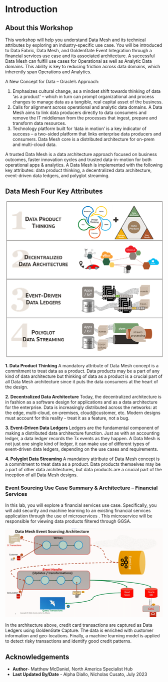 # Introduction

## About this Workshop
This workshop will help you understand Data Mesh and its technical attributes by exploring an industry-specific use case. You will be introduced to Data Fabric, Data Mesh, and GoldenGate Event Integration through a financial services use case and its associated architecture. A successful Data Mesh can fulfill use cases for Operational as well as Analytic Data domains. This ability is key to reducing friction across data domains, which inherently span Operations and Analytics.

A New Concept for Data – Oracle’s Approach:
1.	Emphasizes cultural change, as a mindset shift towards thinking of data ‘as a product’ – which in turn can prompt organizational and process changes to manage data as a tangible, real capital asset of the business.
2.	Calls for alignment across operational and analytic data domains. A Data Mesh aims to link data producers directly to data consumers and remove the IT middleman from the processes that ingest, prepare and transform data resources.
3.	Technology platform built for ‘data in motion’ is a key indicator of success – a two-sided platform that links enterprise data producers and consumers. Data Mesh core is a distributed architecture for on-prem and multi-cloud data.

A trusted Data Mesh is a data architecture approach focused on business outcomes, faster innovation cycles and trusted data-in-motion for both operational apps & analytics. A Data Mesh is implemented with the following key attributes: data product thinking, a decentralized data architecture, event-driven data ledgers, and polyglot streaming.

## Data Mesh Four Key Attributes

![](images/data-mesh-properties.png)

**1. Data Product Thinking**
A mandatory attribute of Data Mesh concept is a commitment to treat data as a product.
Data products may be a part of any kind of data architecture but thinking of data as a product is a crucial part of all Data Mesh architecture since it puts the data consumers at the heart of the design.

**2.	Decentralized Data Architecture**
Today, the decentralized architecture is in fashion as a software design for applications and as a data architecture for the enterprise. 
Data is increasingly distributed across the networks: at the edge, multi-cloud, on-premises, cloud@customer, etc. Modern designs must account for this reality - treat it as a feature, not a bug.

**3.	Event-Driven Data Ledgers**
Ledgers are the fundamental component of making a distributed data architecture function. Just as with an accounting ledger, a data ledger records the Tx events as they happen. 
A Data Mesh is not just one single kind of ledger, it can make use of different types of event-driven data ledgers, depending on the use cases and requirements.

**4.	Polyglot Data Streaming**
A mandatory attribute of Data Mesh concept is a commitment to treat data as a product.
Data products themselves may be a part of other data architectures, but data products are a crucial part of the inception of all Data Mesh designs.

### Event Sourcing Use Case Summary & Architecture – Financial Services

In this lab, you will explore a financial services use case. Specifically, you will add security and machine learning to an existing financial services application through the use of microservices . This microservice will be responsible for viewing data products filtered through GGSA.

![](images/event-sourcing-architecture.png)

 
In the architecture above, credit card transactions are captured as Data Ledgers using GoldenGate Capture. The data is enriched with customer information and geo-locations. Finally, a machine learning model is applied to detect risky transactions and identify good credit patterns.

## Acknowledgements

- **Author**- Matthew McDaniel, North America Specialist Hub
- **Last Updated By/Date** - Alpha Diallo, Nicholas Cusato, July 2023

